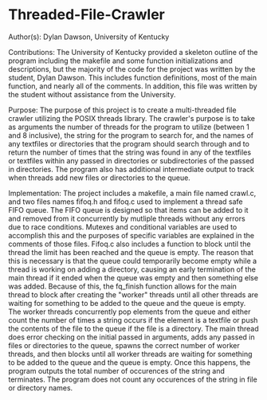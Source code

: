 # Threaded-File-Crawler
Author(s): Dylan Dawson, University of Kentucky

Contributions: The University of Kentucky provided a skeleton outline of the program including the makefile and some function initializations and descriptions, but the majority of the code for the project was written by the student, Dylan Dawson. This includes function definitions, most of the main function, and nearly all of the comments. In addition, this file was written by the student without assistance from the University.

Purpose: The purpose of this project is to create a multi-threaded file crawler utilizing the POSIX threads library. The crawler's purpose is to take as arguments the number of threads for the program to utilize (between 1 and 8 inclusive), the string for the program to search for, and the names of any textfiles or directories that the program should search through and to return the number of times that the string was found in any of the textfiles or textfiles within any passed in directories or subdirectories of the passed in directories. The program also has additional intermediate output to track when threads add new files or directories to the queue.

Implementation: The project includes a makefile, a main file named crawl.c, and two files names fifoq.h and fifoq.c used to implement a thread safe FIFO queue. The FIFO queue is designed so that items can be added to it and removed from it concurrently by mutliple threads without any errors due to race conditions. Mutexes and conditional variables are used to accomplish this and the purposes of specific variables are explained in the comments of those files. Fifoq.c also includes a function to block until the thread the limit has been reached and the queue is empty. The reason that this is necessary is that the queue could temporarily become empty while a thread is working on adding a directory, causing an early termination of the main thread if it ended when the queue was empty and then something else was added. Because of this, the fq_finish function allows for the main thread to block after creating the "worker" threads until all other threads are waiting for something to be added to the queue and the queue is empty. The worker threads concurrently pop elements from the queue and either count the number of times a string occurs if the element is a textfile or push the contents of the file to the queue if the file is a directory. The main thread does error checking on the initial passed in arguments, adds any passed in files or directories to the queue, spawns the correct number of worker threads, and then blocks until all worker threads are waiting for something to be added to the queue and the queue is empty. Once this happens, the program outputs the total number of occurences of the string and terminates. The program does not count any occurences of the string in file or directory names.
